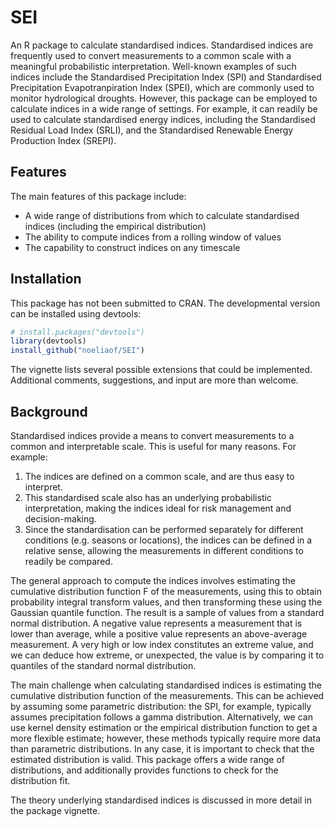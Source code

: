 # SEI

An R package to calculate standardised indices. Standardised indices are frequently used to convert measurements to a common scale with a meaningful probabilistic interpretation. Well-known examples of such indices include the Standardised Precipitation Index (SPI) and Standardised Precipitation Evapotranpiration Index (SPEI), which are commonly used to monitor hydrological droughts. However, this package can be employed to calculate indices in a wide range of settings. For example, it can readily be used to calculate standardised energy indices, including the Standardised Residual Load Index (SRLI), and the Standardised Renewable Energy Production Index (SREPI).

## Features
The main features of this package include:
  - A wide range of distributions from which to calculate standardised indices (including the empirical distribution)
  - The ability to compute indices from a rolling window of values
  - The capability to construct indices on any timescale
  
## Installation

This package has not been submitted to CRAN. The developmental version can be installed using devtools:
```r
# install.packages("devtools")
library(devtools)
install_github("noeliaof/SEI")
```
The vignette lists several possible extensions that could be implemented. Additional comments, suggestions, and input are more than welcome.

## Background

Standardised indices provide a means to convert measurements to a common and interpretable scale. This is useful for many reasons. For example:
1) The indices are defined on a common scale, and are thus easy to interpret. 
2) This standardised scale also has an underlying probabilistic interpretation, making the indices ideal for risk management and decision-making. 
3) Since the standardisation can be performed separately for different conditions (e.g. seasons or locations), the indices can be defined in a relative sense, allowing the measurements in different conditions to readily be compared. 

The general approach to compute the indices involves estimating the cumulative distribution function F of the measurements, using this to obtain probability integral transform values, and then transforming these using the Gaussian quantile function. The result is a sample of values from a standard normal distribution. A negative value represents a measurement that is lower than average, while a positive value represents an above-average measurement. A very high or low index constitutes an extreme value, and we can deduce how extreme, or unexpected, the value is by comparing it to quantiles of the standard normal distribution. 

The main challenge when calculating standardised indices is estimating the cumulative distribution function of the measurements. This can be achieved by assuming some parametric distribution: the SPI, for example, typically assumes precipitation follows a gamma distribution. Alternatively, we can use kernel density estimation or the empirical distribution function to get a more flexible estimate; however, these methods typically require more data than parametric distributions. In any case, it is important to check that the estimated distribution is valid. This package offers a wide range of distributions, and additionally provides functions to check for the distribution fit. 

The theory underlying standardised indices is discussed in more detail in the package vignette.
